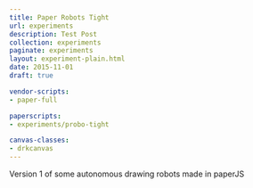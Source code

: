```yaml
---
title: Paper Robots Tight
url: experiments
description: Test Post
collection: experiments
paginate: experiments
layout: experiment-plain.html
date: 2015-11-01
draft: true

vendor-scripts:
- paper-full

paperscripts:
- experiments/probo-tight

canvas-classes:
- drkcanvas
---
```

Version 1 of some autonomous drawing robots made in paperJS